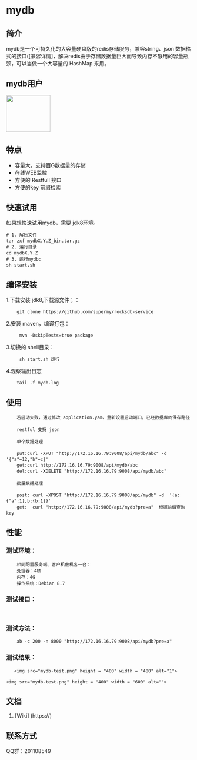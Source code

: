 # mydb
## 简介 
mydb是一个可持久化的大容量硬盘版的redis存储服务，兼容string、json 数据格式的接口([兼容详情]，解决redis由于存储数据量巨大而导致内存不够用的容量瓶颈，可以当做一个大容量的 HashMap 来用。

## mydb用户

<img src="" height = "100" width = "120" alt=""> 



## 特点
* 容量大，支持百G数据量的存储
* 在线WEB监控
* 方便的 Restfull 接口
* 方便的key 前缀检索


## 快速试用
  如果想快速试用mydb，需要 jdk8环境。

```
# 1. 解压文件
tar zxf mydbX.Y.Z_bin.tar.gz
# 2. 运行目录
cd mydbX.Y.Z
# 3. 运行mydb:
sh start.sh
```

## 编译安装

1.下载安装 jdk8,下载源文件；：

```
    git clone https://github.com/supermy/rocksdb-service
```

2.安装 maven，编译打包：

```
     mvn -DskipTests=true package
```

3.切换的 shell目录：

```
	 sh start.sh 运行
```
4.观察输出日志

```
	tail -f mydb.log
```



## 使用

```
    若启动失败，通过修改 application.yam，重新设置启动端口，已经数据库的保存路径

    restful 支持 json
    
    单个数据处理
    
    put:curl -XPUT "http://172.16.16.79:9008/api/mydb/abc" -d '{"a"=12,"b"=c}'
    get:curl http://172.16.16.79:9008/api/mydb/abc
    del:curl -XDELETE "http://172.16.16.79:9008/api/mydb/abc"
    
    批量数据处理
    
    post: curl -XPOST "http://172.16.16.79:9008/api/mydb" -d  '{a:{"a":1},b:{b:1}}'
    get:  curl "http://172.16.16.79:9008/api/mydb?pre=a"  根据前缀查询 key

```




## 性能

### 测试环境：
```
	相同配置服务端、客户机虚机各一台：
	处理器：4核 
	内存：4G
	操作系统：Debian 8.7
```
### 测试接口：
```
	
```

### 测试方法：
```
	ab -c 200 -n 8000 "http://172.16.16.79:9008/api/mydb?pre=a" 
```

### 测试结果：
```
   <img src="mydb-test.png" height = "400" width = "480" alt="1">
```
    <img src="mydb-test.png" height = "400" width = "600" alt=""> 



## 文档
1. [Wiki] (https://)

## 联系方式

QQ群：201108549